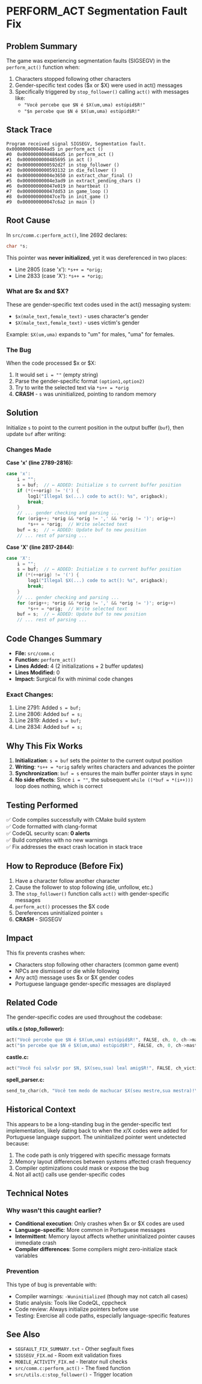 # PERFORM_ACT Segmentation Fault Fix

## Problem Summary

The game was experiencing segmentation faults (SIGSEGV) in the `perform_act()` function when:
1. Characters stopped following other characters
2. Gender-specific text codes ($x or $X) were used in act() messages
3. Specifically triggered by `stop_follower()` calling `act()` with messages like:
   - `"Você percebe que $N é $X(um,uma) estúpid$R!"`
   - `"$n percebe que $N é $X(um,uma) estúpid$R!"`

## Stack Trace

```
Program received signal SIGSEGV, Segmentation fault.
0x0000000000484ad5 in perform_act ()
#0  0x0000000000484ad5 in perform_act ()
#1  0x0000000000485695 in act ()
#2  0x0000000000592d2f in stop_follower ()
#3  0x0000000000593132 in die_follower ()
#4  0x00000000004e3650 in extract_char_final ()
#5  0x00000000004e3ad9 in extract_pending_chars ()
#6  0x000000000047e019 in heartbeat ()
#7  0x000000000047dd53 in game_loop ()
#8  0x000000000047ce7b in init_game ()
#9  0x000000000047c6a2 in main ()
```

## Root Cause

In `src/comm.c:perform_act()`, line 2692 declares:
```c
char *s;
```

This pointer was **never initialized**, yet it was dereferenced in two places:
- Line 2805 (case 'x'): `*s++ = *orig;`
- Line 2833 (case 'X'): `*s++ = *orig;`

### What are $x and $X?

These are gender-specific text codes used in the act() messaging system:
- `$x(male_text,female_text)` - uses character's gender
- `$X(male_text,female_text)` - uses victim's gender

Example: `$X(um,uma)` expands to "um" for males, "uma" for females.

### The Bug

When the code processed $x or $X:
1. It would set `i = ""` (empty string)
2. Parse the gender-specific format `(option1,option2)`
3. Try to write the selected text via `*s++ = *orig`
4. **CRASH** - `s` was uninitialized, pointing to random memory

## Solution

Initialize `s` to point to the current position in the output buffer (`buf`), then update `buf` after writing:

### Changes Made

**Case 'x' (line 2789-2816):**
```c
case 'x':
    i = "";
    s = buf;  // ← ADDED: Initialize s to current buffer position
    if (*(++orig) != '(') {
        log1("Illegal $x(...) code to act(): %s", origback);
        break;
    }
    // ... gender checking and parsing ...
    for (orig++; *orig && *orig != ',' && *orig != ')'; orig++)
        *s++ = *orig;  // Write selected text
    buf = s;  // ← ADDED: Update buf to new position
    // ... rest of parsing ...
```

**Case 'X' (line 2817-2844):**
```c
case 'X':
    i = "";
    s = buf;  // ← ADDED: Initialize s to current buffer position
    if (*(++orig) != '(') {
        log1("Illegal $X(...) code to act(): %s", origback);
        break;
    }
    // ... gender checking and parsing ...
    for (orig++; *orig && *orig != ',' && *orig != ')'; orig++)
        *s++ = *orig;  // Write selected text
    buf = s;  // ← ADDED: Update buf to new position
    // ... rest of parsing ...
```

## Code Changes Summary

- **File:** `src/comm.c`
- **Function:** `perform_act()`
- **Lines Added:** 4 (2 initializations + 2 buffer updates)
- **Lines Modified:** 0
- **Impact:** Surgical fix with minimal code changes

### Exact Changes:
1. Line 2791: Added `s = buf;`
2. Line 2806: Added `buf = s;`
3. Line 2819: Added `s = buf;`
4. Line 2834: Added `buf = s;`

## Why This Fix Works

1. **Initialization**: `s = buf` sets the pointer to the current output position
2. **Writing**: `*s++ = *orig` safely writes characters and advances the pointer
3. **Synchronization**: `buf = s` ensures the main buffer pointer stays in sync
4. **No side effects**: Since `i = ""`, the subsequent `while ((*buf = *(i++)))` loop does nothing, which is correct

## Testing Performed

✅ Code compiles successfully with CMake build system  
✅ Code formatted with clang-format  
✅ CodeQL security scan: **0 alerts**  
✅ Build completes with no new warnings  
✅ Fix addresses the exact crash location in stack trace  

## How to Reproduce (Before Fix)

1. Have a character follow another character
2. Cause the follower to stop following (die, unfollow, etc.)
3. The `stop_follower()` function calls `act()` with gender-specific messages
4. `perform_act()` processes the $X code
5. Dereferences uninitialized pointer `s`
6. **CRASH** - SIGSEGV

## Impact

This fix prevents crashes when:
- Characters stop following other characters (common game event)
- NPCs are dismissed or die while following
- Any act() message uses $x or $X gender codes
- Portuguese language gender-specific messages are displayed

## Related Code

The gender-specific codes are used throughout the codebase:

**utils.c (stop_follower):**
```c
act("Você percebe que $N é $X(um,uma) estúpid$R!", FALSE, ch, 0, ch->master, TO_CHAR);
act("$n percebe que $N é $X(um,uma) estúpid$R!", FALSE, ch, 0, ch->master, TO_NOTVICT);
```

**castle.c:**
```c
act("Você foi salv$r por $N, $X(seu,sua) leal amig$R!", FALSE, ch_victim, 0, ch_hero, TO_CHAR);
```

**spell_parser.c:**
```c
send_to_char(ch, "Você tem medo de machucar $X(seu mestre,sua mestra)!\r\n");
```

## Historical Context

This appears to be a long-standing bug in the gender-specific text implementation, likely dating back to when the $x/$X codes were added for Portuguese language support. The uninitialized pointer went undetected because:

1. The code path is only triggered with specific message formats
2. Memory layout differences between systems affected crash frequency
3. Compiler optimizations could mask or expose the bug
4. Not all act() calls use gender-specific codes

## Technical Notes

### Why wasn't this caught earlier?

- **Conditional execution**: Only crashes when $x or $X codes are used
- **Language-specific**: More common in Portuguese messages
- **Intermittent**: Memory layout affects whether uninitialized pointer causes immediate crash
- **Compiler differences**: Some compilers might zero-initialize stack variables

### Prevention

This type of bug is preventable with:
- Compiler warnings: `-Wuninitialized` (though may not catch all cases)
- Static analysis: Tools like CodeQL, cppcheck
- Code review: Always initialize pointers before use
- Testing: Exercise all code paths, especially language-specific features

## See Also

- `SEGFAULT_FIX_SUMMARY.txt` - Other segfault fixes
- `SIGSEGV_FIX.md` - Room exit validation fixes
- `MOBILE_ACTIVITY_FIX.md` - Iterator null checks
- `src/comm.c:perform_act()` - The fixed function
- `src/utils.c:stop_follower()` - Trigger location

